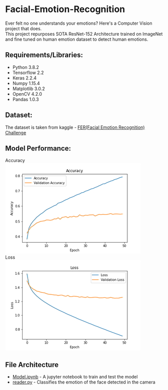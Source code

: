 # Facial-Emotion-Recognition
Ever felt no one understands your emotions? Here's a Computer Vision project that does.</br>
This project repurposes SOTA ResNet-152 Architecture trained on ImageNet and fine tuned on human emotion dataset to detect human emotions.

## Requirements/Libraries:
* Python 3.8.2
* Tensorflow 2.2
* Keras 2.2.4
* Numpy 1.15.4
* Matplotlib 3.0.2
* OpenCV 4.2.0
* Pandas 1.0.3

## Dataset:
The dataset is taken from kaggle - [FER(Facial Emotion Recognition) Challenge](https://www.kaggle.com/ashishpatel26/facial-expression-recognitionferchallenge)

## Model Performance:
Accuracy</br>
![Neural Network Accuracy](https://github.com/sagnik106/Facial-Emotion-Recognition/blob/master/resources/Accuracy.png)</br>
Loss</br>
![Neural Network Loss](https://github.com/sagnik106/Facial-Emotion-Recognition/blob/master/resources/Loss.png)

## File Architecture
* [Model.ipynb](https://github.com/sagnik106/Facial-Emotion-Recognition/blob/master/Model.ipynb) - A jupyter notebook to train and test the model
* [reader.py](https://github.com/sagnik106/Facial-Emotion-Recognition/blob/master/reader.py) - Classifies the emotion of the face detected in the camera